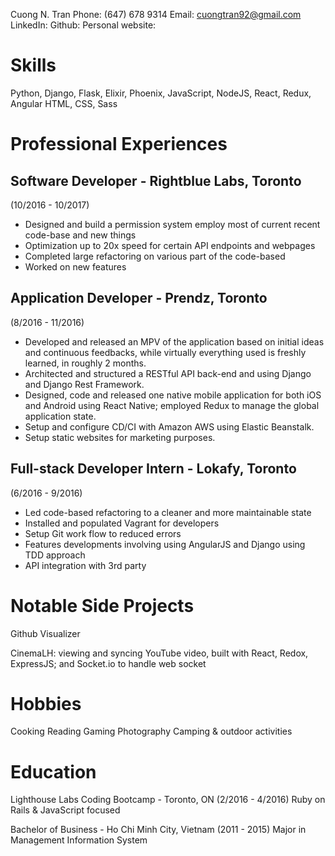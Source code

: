 Cuong N. Tran
Phone: (647) 678 9314
Email: cuongtran92@gmail.com
LinkedIn:
Github:
Personal website:

# Skills

Python, Django, Flask,
Elixir, Phoenix,
JavaScript, NodeJS, React, Redux, Angular
HTML, CSS, Sass

# Professional Experiences

## Software Developer - Rightblue Labs, Toronto
(10/2016 - 10/2017)

- Designed and build a permission system employ most of current recent code-base and new things
- Optimization up to 20x speed for certain API endpoints and webpages
- Completed large refactoring on various part of the code-based
- Worked on new features

## Application Developer - Prendz, Toronto
(8/2016 - 11/2016)

- Developed and released an MPV of the application based on initial ideas and continuous feedbacks, while virtually everything used is freshly learned, in roughly 2 months.
- Architected and structured a RESTful API back-end and using Django and Django Rest Framework.
- Designed, code and released one native mobile application for both iOS and Android using React Native; employed Redux to manage the global application state.
- Setup and configure CD/CI with Amazon AWS using Elastic Beanstalk.
- Setup static websites for marketing purposes.

## Full-stack Developer Intern - Lokafy, Toronto
(6/2016 - 9/2016)

- Led code-based refactoring to a cleaner and more maintainable state
- Installed and populated Vagrant for developers
- Setup Git work flow to reduced errors
- Features developments involving using AngularJS and Django using TDD approach
- API integration with 3rd party

# Notable Side Projects

Github Visualizer

CinemaLH: viewing and syncing YouTube video, built with React, Redox, ExpressJS; and Socket.io to handle web socket

# Hobbies

Cooking
Reading
Gaming
Photography
Camping & outdoor activities

# Education

Lighthouse Labs Coding Bootcamp - Toronto, ON (2/2016 - 4/2016)
Ruby on Rails & JavaScript focused

Bachelor of Business - Ho Chi Minh City, Vietnam (2011 - 2015)
Major in Management Information System
